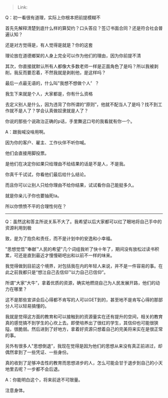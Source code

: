 > Link: 

Q：初一看很有道理，实际上你根本把前提模糊不

首先先解释清楚到底什么样的算契约？口头答应？签订书面合同？还是符合社会普遍认知？

还是对方觉得是，有人觉得是就是？你的这套

理论放在道德鄉架的人身上完全可以作为他们的理由，因为你前提不清

其次，你直接就默认所有人都像大多数老师一样是正面角色了是吗？所以我被剥削，我反而要忍着，不然我就是剥削他，是这样吗？

最后一点最无语的，什么叫"我想不想做个人〞？

我生下来就是个人，大家都是，你有什么资格

去定义别人是什么，因为违背了你所谓的“原则”，他就不配当人了是吗？找不到工作就不是人了？学会认真做奴隶就是人了？

你说的那些个说政治正确的p话，手里舞这口号的我看就有你一个。

A：跟我喊没啥用啊。

因为你的客户、雇主、工作伙伴不听你喊。

他们会直接用脚投票。

是他们在决定你如果只给理由不给结果的话是不是人，不是我。

你真千千试试，你看他们最后给什么结论。

而且你可以让别人只给你理由不给你结果，试试看你自己能挺多久。

就是你亲儿子你也要抽死ta。

所以你愤愤不平的合理性何在？

---

Q：虽然这和答主所说关系不大了。我希望以后大家都可以红了眼地将自己手中的资源利用到极

致，是为了抱负和责任，而不是计划中的安逸和小幸福。

"思想觉悟™奉献™人民的希望"几个词组我听了快十年了，期间没有放松过读书积累，可还是直到最近才慢慢砸吧出和以前不一样的味来。

我觉得做到目前这个境界，对包括我在内的年轻人来说，并不是一件容易的事。在此之前我都只是“想汢自己去信仰™以力自己已信仰”。

所谓"大家”大牛”，拿着优质的资源，确实地燃烧自己为人民发展开路，他们的动力在哪里？

这不是那些宣讲会后心得都不肯写的人可以GET到的，甚至地不是肯写心得的那部分人可以轻易搞懂的。

我就是觉得这方面的教育和可以接触到的资源量实在还有提升的空间，相关的教育真的感觉搞不到学生的心坎上去。即使培养出了很红的学生，其信仰也可能很狭隘，很脆弱。然后进到了好地方，拿着好资源只想着自己的完美将来实在是很正常的事。

另外有很多人"思想倒退”，我现在觉得是因为他们的思想从来没有真正前进过，却偶然拿到了一些凭证、一些身份。

真的收到了足够冲击性的教育而思想进步的人，怎么可能会甘于退步到自己的小天地里去呢？一步都不会后退。

A：你能明白这个，将来前途不可限量。

注意身体。
